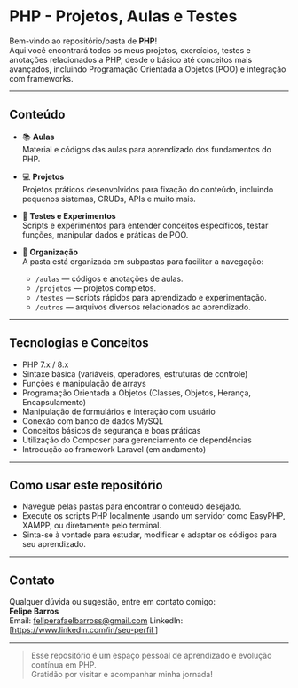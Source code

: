 # PHP - Projetos, Aulas e Testes

Bem-vindo ao repositório/pasta de **PHP**!  
Aqui você encontrará todos os meus projetos, exercícios, testes e anotações relacionados a PHP, desde o básico até conceitos mais avançados, incluindo Programação Orientada a Objetos (POO) e integração com frameworks.

---

## Conteúdo

- 📚 **Aulas**  
  Material e códigos das aulas para aprendizado dos fundamentos do PHP.

- 💻 **Projetos**  
  Projetos práticos desenvolvidos para fixação do conteúdo, incluindo pequenos sistemas, CRUDs, APIs e muito mais.

- 🧪 **Testes e Experimentos**  
  Scripts e experimentos para entender conceitos específicos, testar funções, manipular dados e práticas de POO.

- 📂 **Organização**  
  A pasta está organizada em subpastas para facilitar a navegação:
  - `/aulas` — códigos e anotações de aulas.  
  - `/projetos` — projetos completos.  
  - `/testes` — scripts rápidos para aprendizado e experimentação.  
  - `/outros` — arquivos diversos relacionados ao aprendizado.

---

## Tecnologias e Conceitos

- PHP 7.x / 8.x  
- Sintaxe básica (variáveis, operadores, estruturas de controle)  
- Funções e manipulação de arrays  
- Programação Orientada a Objetos (Classes, Objetos, Herança, Encapsulamento)  
- Manipulação de formulários e interação com usuário  
- Conexão com banco de dados MySQL  
- Conceitos básicos de segurança e boas práticas  
- Utilização do Composer para gerenciamento de dependências  
- Introdução ao framework Laravel (em andamento)

---

## Como usar este repositório

- Navegue pelas pastas para encontrar o conteúdo desejado.  
- Execute os scripts PHP localmente usando um servidor como EasyPHP, XAMPP, ou diretamente pelo terminal.  
- Sinta-se à vontade para estudar, modificar e adaptar os códigos para seu aprendizado.  

---

## Contato

Qualquer dúvida ou sugestão, entre em contato comigo:  
**Felipe Barros**  
Email: feliperafaelbarross@gmail.com
LinkedIn: [[https://www.linkedin.com/in/seu-perfil  ](https://www.linkedin.com/in/felipe-rafael-barros-b2babb280/)]

---

> Esse repositório é um espaço pessoal de aprendizado e evolução contínua em PHP.  
> Gratidão por visitar e acompanhar minha jornada!


